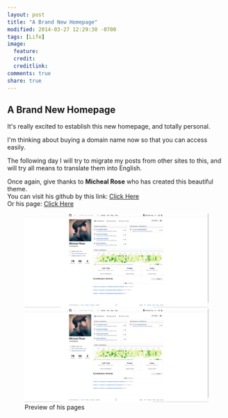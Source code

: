 ```yaml
---
layout: post
title: "A Brand New Homepage"
modified: 2014-03-27 12:29:30 -0700
tags: [Life]
image:
  feature: 
  credit: 
  creditlink: 
comments: true
share: true
---
```


## A Brand New Homepage

It's really excited to establish this new homepage, and totally personal.

I'm thinking about buying a domain name now so that you can access easily.

The following day I will try to migrate my posts from other sites to this, and will try all means to translate them into English.

Once again, give thanks to **Micheal Rose** who has created this beautiful theme.  
You can visit his github by this link: [Click Here](https://github.com/mmistakes)  
Or his page: [Click Here](http://mademistakes.com/)
<figure class="half">
	<a href="https://github.com/mmistakes"><img src="/images/postpic/20140327/1.png" alt=""></a>
	<a href="http://mademistakes.com/"><img src="/images/postpic/20140327/1.png" alt=""></a>
	<figcaption>Preview of his pages</figcaption>
</figure>
